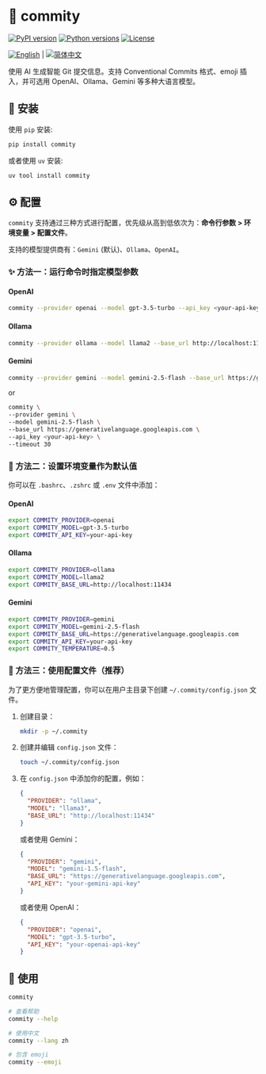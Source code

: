 # 🤖 commity

[![PyPI version](https://img.shields.io/pypi/v/commity.svg)](https://pypi.org/project/commity)
[![Python versions](https://img.shields.io/pypi/pyversions/commity.svg)](https://pypi.org/project/commity)
[![License](https://img.shields.io/pypi/l/commity.svg?cacheSeconds=0)](https://github.com/freboe/commity/blob/main/LICENSE)

[![English](https://img.shields.io/badge/Language-English-blue.svg)](https://github.com/freboe/commity/blob/main/README.md) | [![简体中文](https://img.shields.io/badge/Language-简体中文-blue.svg)](https://github.com/freboe/commity/blob/main/README.zh.md)

使用 AI 生成智能 Git 提交信息。支持 Conventional Commits 格式、emoji 插入，并可选用 OpenAI、Ollama、Gemini 等多种大语言模型。

## 🔧 安装

使用 `pip` 安装:

```bash
pip install commity
```

或者使用 `uv` 安装:

```bash
uv tool install commity
```

## ⚙️ 配置

`commity` 支持通过三种方式进行配置，优先级从高到低依次为：**命令行参数 > 环境变量 > 配置文件**。

支持的模型提供商有：`Gemini` (默认)、`Ollama`、`OpenAI`。

### ✨ 方法一：运行命令时指定模型参数

#### OpenAI

```Bash
commity --provider openai --model gpt-3.5-turbo --api_key <your-api-key>
```

#### Ollama

```Bash
commity --provider ollama --model llama2 --base_url http://localhost:11434
```

#### Gemini

```Bash
commity --provider gemini --model gemini-2.5-flash --base_url https://generativelanguage.googleapis.com --api_key <your-api-key> --timeout 30
```

or

```Bash
commity \
--provider gemini \
--model gemini-2.5-flash \
--base_url https://generativelanguage.googleapis.com \
--api_key <your-api-key> \
--timeout 30
```

### 🌱 方法二：设置环境变量作为默认值

你可以在 `.bashrc`、`.zshrc` 或 `.env` 文件中添加：

#### OpenAI

```Bash
export COMMITY_PROVIDER=openai
export COMMITY_MODEL=gpt-3.5-turbo
export COMMITY_API_KEY=your-api-key
```

#### Ollama

```Bash
export COMMITY_PROVIDER=ollama
export COMMITY_MODEL=llama2
export COMMITY_BASE_URL=http://localhost:11434
```

#### Gemini

```Bash
export COMMITY_PROVIDER=gemini
export COMMITY_MODEL=gemini-2.5-flash
export COMMITY_BASE_URL=https://generativelanguage.googleapis.com
export COMMITY_API_KEY=your-api-key
export COMMITY_TEMPERATURE=0.5
```

### 📝 方法三：使用配置文件（推荐）

为了更方便地管理配置，你可以在用户主目录下创建 `~/.commity/config.json` 文件。

1. 创建目录：

   ```bash
   mkdir -p ~/.commity
   ```

2. 创建并编辑 `config.json` 文件：

   ```bash
   touch ~/.commity/config.json
   ```

3. 在 `config.json` 中添加你的配置，例如：

   ```json
   {
     "PROVIDER": "ollama",
     "MODEL": "llama3",
     "BASE_URL": "http://localhost:11434"
   }
   ```

   或者使用 Gemini：

   ```json
   {
     "PROVIDER": "gemini",
     "MODEL": "gemini-1.5-flash",
     "BASE_URL": "https://generativelanguage.googleapis.com",
     "API_KEY": "your-gemini-api-key"
   }
   ```

   或者使用 OpenAI：

   ```json
   {
     "PROVIDER": "openai",
     "MODEL": "gpt-3.5-turbo",
     "API_KEY": "your-openai-api-key"
   }
   ```

## 🚀 使用

```Bash
commity

# 查看帮助
commity --help

# 使用中文
commity --lang zh

# 包含 emoji
commity --emoji
